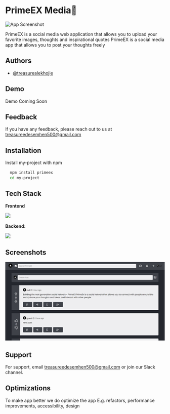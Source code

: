 
# PrimeEX Media📸

![App Screenshot](https://media4.giphy.com/media/qgQUggAC3Pfv687qPC/giphy.gif?cid=ecf05e47zweq7cq4abk5hhlwj6eblsfy52xm7mug2ooaysdj&rid=giphy.gif&ct=g)

PrimeEX is a social media web application that allows you to upload your favorite images, thoughts and inspirational quotes
PrimeEX is a social media app that allows you to post your thoughts freely


## Authors

- [@treasurealekhojie](https://github.com/creative-tutorials)


## Demo

Demo Coming Soon


## Feedback

If you have any feedback, please reach out to us at treasureedesemhen500@gmail.com


## Installation

Install my-project with npm

```bash
  npm install primeex
  cd my-project
```
    
## Tech Stack

**Frontend**

<img src="https://www.svgrepo.com/show/354259/react.svg" width="80px"></img>

**Backend:**

<img src="https://www.svgrepo.com/show/353735/firebase.svg" width="80px"></img>



## Screenshots

![App Screenshot](/public/screenshot%20(17).png)


## Support

For support, email treasureedesemhen500@gmail.com or join our Slack channel.


## Optimizations

To make app better we do optimize the app E.g. refactors, performance improvements, accessibility, design